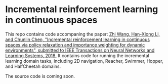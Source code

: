 # Incremental reinforcement learning in continuous spaces

This repo contains code accompaning the paper: [Zhi Wang, Han-Xiong Li, and Chunlin Chen, "Incremental reinforcement learning in continuous spaces via policy relaxation and importance weighting for dynamic environments", submitted to IEEE Transactions on Neural Networks and Learning Systems, 2018.]()
It contains code for running the incremental learning domain tasks, including 2D navigation, Reacher, Swimmer, Hopper, and HalfCheetah domains.

The source code is coming soon.

